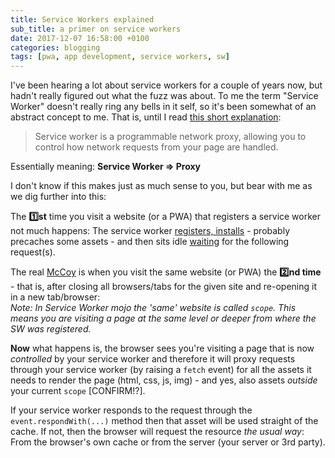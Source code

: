 ```yaml
---
title: Service Workers explained
sub_title: a primer on service workers
date: 2017-12-07 16:58:00 +0100
categories: blogging
tags: [pwa, app development, service workers, sw]
---
```


I've been hearing a lot about service workers for a couple of years now, but hadn't really figured out what the fuzz was about. To me the term "Service Worker" doesn't really ring any bells in it self, so it's been somewhat of an abstract concept to me. That is, until I read [this short explanation](https://developers.google.com/web/fundamentals/primers/service-workers/):

> Service worker is a programmable network proxy, allowing you to control how network requests from your page are handled.

Essentially meaning: **Service Worker => Proxy**

I don't know if this makes just as much sense to you, but bear with me as we dig further into this:

The **:one:st** time you visit a website (or a PWA) that registers a service worker not much happens: The service worker [registers, installs](https://developers.google.com/web/fundamentals/primers/service-workers/lifecycle) - probably precaches some assets - and then sits idle [waiting](https://developers.google.com/web/fundamentals/primers/service-workers/lifecycle#activate) for the following request(s).

The real [McCoy](https://en.wikipedia.org/wiki/The_real_McCoy) is when you visit the same website (or PWA) the **:two:nd time** - that is, after closing all browsers/tabs for the given site and re-opening it in a new tab/browser:  
_Note: In Service Worker mojo the 'same' website is called `scope`. This means you are visiting a page at the same level or deeper from where the SW was registered._

**Now** what happens is, the browser sees you're visiting a page that is now *controlled* by your service worker and therefore it will proxy requests through your service worker (by raising a `fetch` event) for all the assets it needs to render the page (html, css, js, img) - and yes, also assets _outside_ your current `scope` [CONFIRM!?].

If your service worker responds to the request through the `event.respondWith(...)` method then that asset will be used straight of the cache. If not, then the browser will request the resource _the usual way_: From the browser's own cache or from the server (your server or 3rd party).   